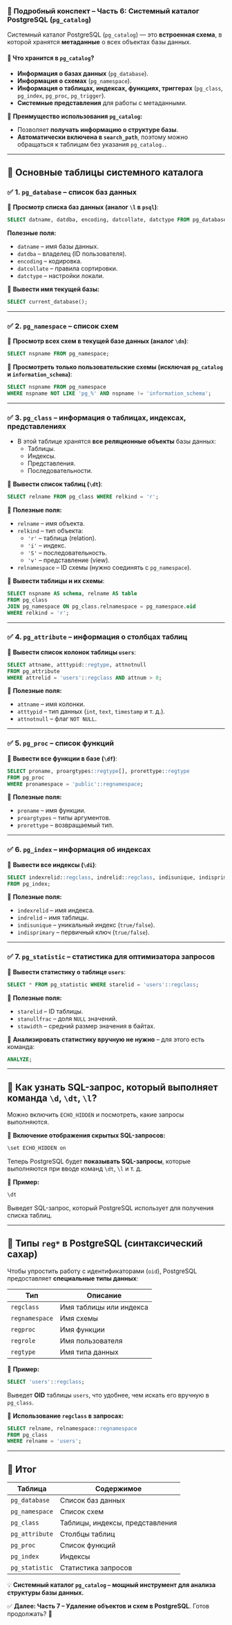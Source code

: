 ### 📌 **Подробный конспект – Часть 6: Системный каталог PostgreSQL (`pg_catalog`)**

Системный каталог PostgreSQL (`pg_catalog`) — это **встроенная схема**, в которой хранятся **метаданные** о всех объектах базы данных.

#### 🔹 **Что хранится в `pg_catalog`?**

- **Информация о базах данных** (`pg_database`).
- **Информация о схемах** (`pg_namespace`).
- **Информация о таблицах, индексах, функциях, триггерах** (`pg_class`, `pg_index`, `pg_proc`, `pg_trigger`).
- **Системные представления** для работы с метаданными.

📌 **Преимущество использования `pg_catalog`:**

- Позволяет **получать информацию о структуре базы**.
- **Автоматически включена в `search_path`**, поэтому можно обращаться к таблицам без указания `pg_catalog.`.

---

## 🔹 **Основные таблицы системного каталога**

### ✅ **1. `pg_database` – список баз данных**

📌 **Просмотр списка баз данных (аналог `\l` в `psql`)**:

```sql
SELECT datname, datdba, encoding, datcollate, datctype FROM pg_database;
```

**Полезные поля:**

- `datname` – имя базы данных.
- `datdba` – владелец (ID пользователя).
- `encoding` – кодировка.
- `datcollate` – правила сортировки.
- `datctype` – настройки локали.

📌 **Вывести имя текущей базы:**

```sql
SELECT current_database();
```

---

### ✅ **2. `pg_namespace` – список схем**

📌 **Просмотр всех схем в текущей базе данных (аналог `\dn`)**:

```sql
SELECT nspname FROM pg_namespace;
```

📌 **Просмотреть только пользовательские схемы (исключая `pg_catalog` и `information_schema`)**:

```sql
SELECT nspname FROM pg_namespace 
WHERE nspname NOT LIKE 'pg_%' AND nspname != 'information_schema';
```

---

### ✅ **3. `pg_class` – информация о таблицах, индексах, представлениях**

- В этой таблице хранятся **все реляционные объекты** базы данных:
    - Таблицы.
    - Индексы.
    - Представления.
    - Последовательности.

📌 **Вывести список таблиц (`\dt`)**:

```sql
SELECT relname FROM pg_class WHERE relkind = 'r';
```

📌 **Полезные поля:**

- `relname` – имя объекта.
- `relkind` – тип объекта:
    - `'r'` – таблица (relation).
    - `'i'` – индекс.
    - `'S'` – последовательность.
    - `'v'` – представление (view).
- `relnamespace` – ID схемы (нужно соединять с `pg_namespace`).

📌 **Вывести таблицы и их схемы**:

```sql
SELECT nspname AS schema, relname AS table 
FROM pg_class 
JOIN pg_namespace ON pg_class.relnamespace = pg_namespace.oid 
WHERE relkind = 'r';
```

---

### ✅ **4. `pg_attribute` – информация о столбцах таблиц**

📌 **Вывести список колонок таблицы `users`**:

```sql
SELECT attname, atttypid::regtype, attnotnull 
FROM pg_attribute 
WHERE attrelid = 'users'::regclass AND attnum > 0;
```

📌 **Полезные поля:**

- `attname` – имя колонки.
- `atttypid` – тип данных (`int`, `text`, `timestamp` и т. д.).
- `attnotnull` – флаг `NOT NULL`.

---

### ✅ **5. `pg_proc` – список функций**

📌 **Вывести все функции в базе (`\df`)**:

```sql
SELECT proname, proargtypes::regtype[], prorettype::regtype
FROM pg_proc
WHERE pronamespace = 'public'::regnamespace;
```

📌 **Полезные поля:**

- `proname` – имя функции.
- `proargtypes` – типы аргументов.
- `prorettype` – возвращаемый тип.

---

### ✅ **6. `pg_index` – информация об индексах**

📌 **Вывести все индексы (`\di`)**:

```sql
SELECT indexrelid::regclass, indrelid::regclass, indisunique, indisprimary 
FROM pg_index;
```

📌 **Полезные поля:**

- `indexrelid` – имя индекса.
- `indrelid` – имя таблицы.
- `indisunique` – уникальный индекс (`true/false`).
- `indisprimary` – первичный ключ (`true/false`).

---

### ✅ **7. `pg_statistic` – статистика для оптимизатора запросов**

📌 **Вывести статистику о таблице `users`**:

```sql
SELECT * FROM pg_statistic WHERE starelid = 'users'::regclass;
```

📌 **Полезные поля:**

- `starelid` – ID таблицы.
- `stanullfrac` – доля `NULL` значений.
- `stawidth` – средний размер значения в байтах.

📌 **Анализировать статистику вручную не нужно** – для этого есть команда:

```sql
ANALYZE;
```

---

## 🔹 **Как узнать SQL-запрос, который выполняет команда `\d`, `\dt`, `\l`?**

Можно включить `ECHO_HIDDEN` и посмотреть, какие запросы выполняются.

📌 **Включение отображения скрытых SQL-запросов:**

```sh
\set ECHO_HIDDEN on
```

Теперь PostgreSQL будет **показывать SQL-запросы**, которые выполняются при вводе команд `\dt`, `\l` и т. д.

📌 **Пример:**

```sh
\dt
```

Выведет SQL-запрос, который PostgreSQL использует для получения списка таблиц.

---

## 🔹 **Типы `reg*` в PostgreSQL (синтаксический сахар)**

Чтобы упростить работу с идентификаторами (`oid`), PostgreSQL предоставляет **специальные типы данных**:

|**Тип**|**Описание**|
|---|---|
|`regclass`|Имя таблицы или индекса|
|`regnamespace`|Имя схемы|
|`regproc`|Имя функции|
|`regrole`|Имя пользователя|
|`regtype`|Имя типа данных|

📌 **Пример:**

```sql
SELECT 'users'::regclass;
```

Выведет **OID** таблицы `users`, что удобнее, чем искать его вручную в `pg_class`.

📌 **Использование `regclass` в запросах:**

```sql
SELECT relname, relnamespace::regnamespace 
FROM pg_class 
WHERE relname = 'users';
```

---

## 🔹 **Итог**

|**Таблица**|**Содержимое**|
|---|---|
|`pg_database`|Список баз данных|
|`pg_namespace`|Список схем|
|`pg_class`|Таблицы, индексы, представления|
|`pg_attribute`|Столбцы таблиц|
|`pg_proc`|Список функций|
|`pg_index`|Индексы|
|`pg_statistic`|Статистика запросов|

💡 **Системный каталог `pg_catalog` – мощный инструмент для анализа структуры базы данных.**

✅ **Далее: Часть 7 – Удаление объектов и схем в PostgreSQL**. Готов продолжать? 🚀